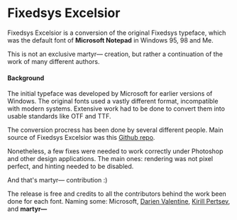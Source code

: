 # Fixedsys Excelsior

Fixedsys Excelsior is a conversion of the original Fixedsys typeface, which was the default font of **Microsoft Notepad** in Windows 95, 98 and Me.

This is not an exclusive martyr⁠— creation, but rather a continuation of the work of many different authors.

#### Background

The initial typeface was developed by Microsoft for earlier versions of Windows. The original fonts used a vastly different format, incompatible with modern systems. Extensive work had to be done to convert them into usable standards like OTF and TTF.

The conversion procress has been done by several different people. Main source of Fixedsys Excelsior was this [Github repo](https://github.com/kika/fixedsys).

Nonetheless, a few fixes were needed to work correctly under Photoshop and other design applications. The main ones: rendering was not pixel perfect, and hinting needed to be disabled.

And that's martyr⁠— contribution :)

The release is free and credits to all the contributors behind the work been done for each font. Naming some: Microsoft, [Darien Valentine](https://github.com/bathos), [Kirill Pertsev](https://github.com/kika), and **martyr⁠—**

